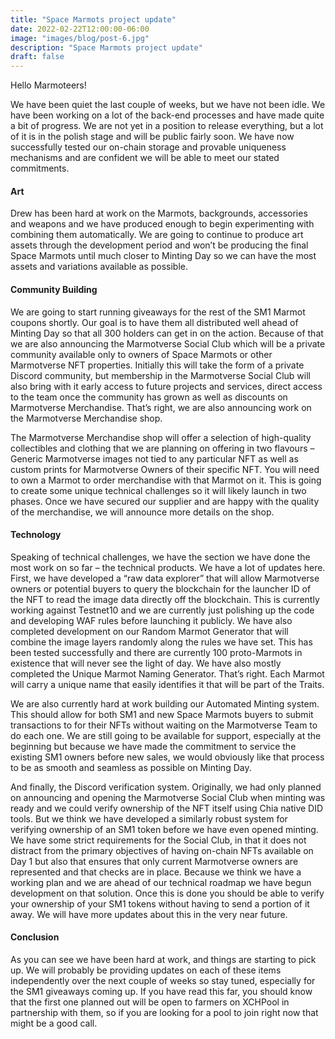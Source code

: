 ```yaml
---
title: "Space Marmots project update"
date: 2022-02-22T12:00:00-06:00
image: "images/blog/post-6.jpg"
description: "Space Marmots project update"
draft: false
---
```


Hello Marmoteers!

We have been quiet the last couple of weeks, but we have not been idle. We have been working on a lot of the back-end processes and have made quite a bit of progress. We are not yet in a position to release everything, but a lot of it is in the polish stage and will be public fairly soon. We have now successfully tested our on-chain storage and provable uniqueness mechanisms and are confident we will be able to meet our stated commitments.

#### Art

Drew has been hard at work on the Marmots, backgrounds, accessories and weapons and we have produced enough to begin experimenting with combining them automatically. We are going to continue to produce art assets through the development period and won’t be producing the final Space Marmots until much closer to Minting Day so we can have the most assets and variations available as possible. 

#### Community Building

We are going to start running giveaways for the rest of the SM1 Marmot coupons shortly. Our goal is to have them all distributed well ahead of Minting Day so that all 300 holders can get in on the action. Because of that we are also announcing the Marmotverse Social Club which will be a private community available only to owners of Space Marmots or other Marmotverse NFT properties. Initially this will take the form of a private Discord community, but membership in the Marmotverse Social Club will also bring with it early access to future projects and services, direct access to the team once the community has grown as well as discounts on Marmotverse Merchandise. That’s right, we are also announcing work on the Marmotverse Merchandise shop.

The Marmotverse Merchandise shop will offer a selection of high-quality collectibles and clothing that we are planning on offering in two flavours – Generic Marmotverse images not tied to any particular NFT as well as custom prints for Marmotverse Owners of their specific NFT. You will need to own a Marmot to order merchandise with that Marmot on it. This is going to create some unique technical challenges so it will likely launch in two phases. Once we have secured our supplier and are happy with the quality of the merchandise, we will announce more details on the shop. 

#### Technology

Speaking of technical challenges, we have the section we have done the most work on so far – the technical products. We have a lot of updates here. First, we have developed a “raw data explorer” that will allow Marmotverse owners or potential buyers to query the blockchain for the launcher ID of the NFT to read the image data directly off the blockchain. This is currently working against Testnet10 and we are currently just polishing up the code and developing WAF rules before launching it publicly. We have also completed development on our Random Marmot Generator that will combine the image layers randomly along the rules we have set. This has been tested successfully and there are currently 100 proto-Marmots in existence that will never see the light of day. We have also mostly completed the Unique Marmot Naming Generator. That’s right. Each Marmot will carry a unique name that easily identifies it that will be part of the Traits.

We are also currently hard at work building our Automated Minting system. This should allow for both SM1 and new Space Marmots buyers to submit transactions to for their NFTs without waiting on the Marmotverse Team to do each one. We are still going to be available for support, especially at the beginning but because we have made the commitment to service the existing SM1 owners before new sales, we would obviously like that process to be as smooth and seamless as possible on Minting Day.

And finally, the Discord verification system. Originally, we had only planned on announcing and opening the Marmotverse Social Club when minting was ready and we could verify ownership of the NFT itself using Chia native DID tools. But we think we have developed a similarly robust system for verifying ownership of an SM1 token before we have even opened minting. We have some strict requirements for the Social Club, in that it does not distract from the primary objectives of having on-chain NFTs available on Day 1 but also that ensures that only current Marmotverse owners are represented and that checks are in place. Because we think we have a working plan and we are ahead of our technical roadmap we have begun development on that solution. Once this is done you should be able to verify your ownership of your SM1 tokens without having to send a portion of it away. We will have more updates about this in the very near future.

#### Conclusion

As you can see we have been hard at work, and things are starting to pick up. We will probably be providing updates on each of these items independently over the next couple of weeks so stay tuned, especially for the SM1 giveaways coming up. If you have read this far, you should know that the first one planned out will be open to farmers on XCHPool in partnership with them, so if you are looking for a pool to join right now that might be a good call.